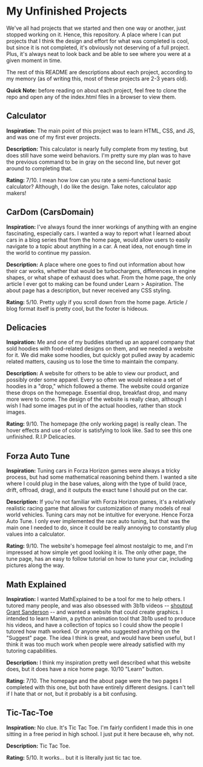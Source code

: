 # My Unfinished Projects
We've all had projects that we started and then one way or another, just stopped working on it. Hence, this repository. A place where I can put projects that I think the design and effort for what was completed is cool, but since it is not completed, it's obviously not deserving of a full project. Plus, it's always neat to look back and be able to see where you were at a given moment in time.

The rest of this README are descriptions about each project, according to my memory (as of writing this, most of these projects are 2-3 years old).

<b>Quick Note:</b> before reading on about each project, feel free to clone the repo and open any of the index.html files in a browser to view them.

## Calculator
<b>Inspiration:</b> The main point of this project was to learn HTML, CSS, and JS, and was one of my first ever projects. 

<b>Description:</b> This calculator is nearly fully complete from my testing, but does still have some weird behaviors. I'm pretty sure my plan was to have the previous command to be in gray on the second line, but never got around to completing that.

<b>Rating:</b> 7/10. I mean how low can you rate a semi-functional basic calculator? Although, I do like the design. Take notes, calculator app makers!

## CarDom (CarsDomain)
<b>Inspiration:</b> I've always found the inner workings of anything with an engine fascinating, especially cars. I wanted a way to report what I learned about cars in a blog series that from the home page, would allow users to easily navigate to a topic about anything in a car. A neat idea, not enough time in the world to continue my passion.

<b>Description:</b> A place where one goes to find out information about how their car works, whether that would be turbochargers, differences in engine shapes, or what shape of exhaust does what. From the home page, the only article I ever got to making can be found under Learn > Aspiration. The about page has a description, but never received any CSS styling.

<b>Rating:</b> 5/10. Pretty ugly if you scroll down from the home page. Article / blog format itself is pretty cool, but the footer is hideous.

## Delicacies
<b>Inspiration:</b> Me and one of my buddies started up an apparel company that sold hoodies with food-related designs on them, and we needed a website for it. We did make some hoodies, but quickly got pulled away by academic related matters, causing us to lose the time to maintain the company. 

<b>Description:</b> A website for others to be able to view our product, and possibly order some apparel. Every so often we would release a set of hoodies in a "drop," which followed a theme. The website could organize these drops on the homepage. Essential drop, breakfast drop, and many more were to come. The design of the website is really clean, although I wish I had some images put in of the actual hoodies, rather than stock images.

<b>Rating:</b> 9/10. The homepage (the only working page) is really clean. The hover effects and use of color is satisfying to look like. Sad to see this one unfinished. R.I.P Delicacies.

## Forza Auto Tune
<b>Inspiration:</b> Tuning cars in Forza Horizon games were always a tricky process, but had some mathematical reasoning behind them. I wanted a site where I could plug in the base values, along with the type of build (race, drift, offroad, drag), and it outputs the exact tune I should put on the car.

<b>Description:</b> If you're not familiar with Forza Horizon games, it's a relatively realistic racing game that allows for customization of many models of real world vehicles. Tuning cars may not be intuitive for everyone. Hence Forza Auto Tune. I only ever implemented the race auto tuning, but that was the main one I needed to do, since it could be really annoying to constantly plug values into a calculator.

<b>Rating:</b> 9/10. The website's homepage feel almost nostalgic to me, and I'm impressed at how simple yet good looking it is. The only other page, the tune page, has an easy to follow tutorial on how to tune your car, including pictures along the way.

## Math Explained
<b>Inspiration:</b> I wanted MathExplained to be a tool for me to help others. I tutored many people, and was also obsessed with 3b1b videos -- [shoutout Grant Sanderson](https://www.youtube.com/@3blue1brown) -- and wanted a website that could create graphics. I intended to learn Manim, a python animation tool that 3b1b used to produce his videos, and have a collection of topics so I could show the people I tutored how math worked. Or anyone who suggested anything on the "Suggest" page. The idea I think is great, and would have been useful, but I think it was too much work when people were already satisfied with my tutoring capabilities.

<b>Description:</b> I think my inspiration pretty well described what this website does, but it does have a nice home page. 10/10 "Learn" button.

<b>Rating:</b> 7/10. The homepage and the about page were the two pages I completed with this one, but both have entirely different designs. I can't tell if I hate that or not, but it probably is a bit confusing.

## Tic-Tac-Toe
<b>Inspiration:</b> No clue. It's Tic Tac Toe. I'm fairly confident I made this in one sitting in a free period in high school. I just put it here because eh, why not.

<b>Description:</b> Tic Tac Toe.

<b>Rating:</b> 5/10. It works... but it is literally just tic tac toe.
